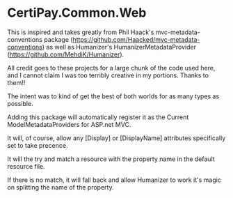 CertiPay.Common.Web
===================

This is inspired and takes greatly from Phil Haack's mvc-metadata-conventions package (https://github.com/Haacked/mvc-metadata-conventions)
as well as Humanizer's HumanizerMetadataProvider (https://github.com/MehdiK/Humanizer). 

All credit goes to these projects for a large chunk of the code used here, and I cannot claim I
was too terribly creative in my portions. Thanks to them!!

The intent was to kind of get the best of both worlds for as many types as possible.

Adding this package will automatically register it as the Current ModelMetadataProviders for ASP.net MVC.

It will, of course, allow any [Display] or [DisplayName] attributes specifically set to take precence.

It will the try and match a resource with the property name in the default resource file.

If there is no match, it will fall back and allow Humanizer to work it's magic on splitting the name of the property.